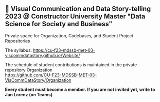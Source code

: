 ## 👋 Visual Communication and Data Story-telling 2023 @ Constructor University Master "Data Science for Society and Business"

Private space for Organization, Codebases, and Student Project Repositories

The syllabus: https://cu-f23-mdssb-met-03-viscommdatastory.github.io/Website/

The schedule of student contributions is maintained in the private repository Organization    
https://github.com/CU-F23-MDSSB-MET-03-VisCommDataStory/Organization

**Every student must become a member. If you are not invited yet, write to Jan Lorenz (on Teams).**
